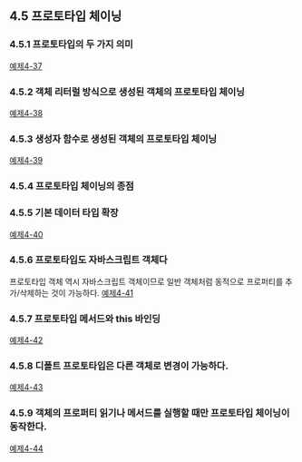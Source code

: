 ## 4.5 프로토타입 체이닝

### 4.5.1 프로토타입의 두 가지 의미
[예제4-37][4-37]

### 4.5.2 객체 리터럴 방식으로 생성된 객체의 프로토타입 체이닝
[예제4-38][4-38]

### 4.5.3 생성자 함수로 생성된 객체의 프로토타입 체이닝
[예제4-39][4-39]

### 4.5.4 프로토타입 체이닝의 종점

### 4.5.5 기본 데이터 타입 확장
[예제4-40][4-40]

### 4.5.6 프로토타입도 자바스크립트 객체다
프로토타입 객체 역시 자바스크립트 객체이므로 일반 객체처럼 동적으로 프로퍼티를 추가/삭제하는 것이 가능하다.
[예제4-41][4-41]

### 4.5.7 프로토타입 메서드와 this 바인딩
[예제4-42][4-42]

### 4.5.8 디폴트 프로토타입은 다른 객체로 변경이 가능하다.
[예제4-43][4-43]

### 4.5.9 객체의 프로퍼티 읽기나 메서드를 실행할 때만  프로토타입 체이닝이 동작한다.
[예제4-44][4-44]

[4-37]: ../src/ch4-5/ex4.37.html
[4-38]: ../src/ch4-5/ex4.38.html
[4-39]: ../src/ch4-5/ex4.39.html
[4-40]: ../src/ch4-5/ex4.40.html
[4-41]: ../src/ch4-5/ex4.41.html
[4-42]: ../src/ch4-5/ex4.42.html
[4-43]: ../src/ch4-5/ex4.43.html
[4-44]: ../src/ch4-5/ex4.44.html
